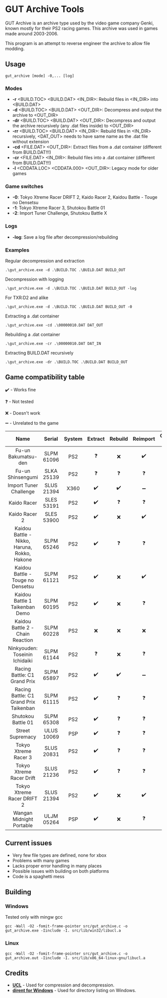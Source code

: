 # GUT Archive Tools
GUT Archive is an archive type used by the video game company Genki, known mostly for their PS2 racing games.
This archive was used in games made around 2003-2006.

This program is an attempt to reverse engineer the archive to allow file modding.

## Usage
```shell
gut_archive [mode] -0,... [log]
```
### Modes
- **-r** <BUILD.TOC> <BUILD.DAT> <IN_DIR>: Rebuild files in <IN_DIR> into <BUILD.DAT>
- **-d** <BUILD.TOC> <BUILD.DAT> <OUT_DIR>: Decompress and output the archive to <OUT_DIR>
- **-dr** <BUILD.TOC> <BUILD.DAT> <OUT_DIR>: Decompress and output the archive recursively (any .dat files inside) to <OUT_DIR>
- **-rr** <BUILD.TOC> <BUILD.DAT> <IN_DIR>: Rebuild files in <IN_DIR> recursively, <DAT_OUT> needs to have same name as the .dat file without extension
- **-cd** <FILE.DAT> <OUT_DIR>: Extract files from a .dat container (different from BUILD.DAT!!!)
- **-cr** <FILE.DAT> <IN_DIR>: Rebuild files into a .dat container (different from BUILD.DAT!!!)
- **-l** <CDDATA.LOC> <CDDATA.000> <OUT_DIR>: Legacy mode for older games

### Game switches
- **-0**: Tokyo Xtreme Racer DRIFT 2, Kaido Racer 2, Kaidou Battle - Touge no Densetsu
- **-1**: Tokyo Xtreme Racer 3, Shutokou Battle 01
- **-2**: Import Tuner Challenge, Shutokou Battle X

### Logs
- **-log**: Save a log file after decompression/rebuilding

### Examples
Regular decompression and extraction
```shell
.\gut_archive.exe -d .\BUILD.TOC .\BUILD.DAT BUILD_OUT
```
Decompression with logging
```shell
.\gut_archive.exe -d .\BUILD.TOC .\BUILD.DAT BUILD_OUT -log
```
For TXR:D2 and alike
```shell
.\gut_archive.exe -d .\BUILD.TOC .\BUILD.DAT BUILD_OUT -0
```
Extracting a .dat container
```shell
.\gut_archive.exe -cd .\00000010.DAT DAT_OUT
```
Rebuilding a .dat container
```shell
.\gut_archive.exe -cr .\00000010.DAT DAT_IN
```
Extracting BUILD.DAT recursively
```shell
.\gut_archive.exe -dr .\BUILD.TOC .\BUILD.DAT BUILD_OUT
```

## Game compatibility table

:heavy_check_mark:  - Works fine

:question: - Not tested

:x: - Doesn't work

:heavy_minus_sign: - Unrelated to the game

| **Name**                                     | **Serial** | **System** | **Extract**        | **Rebuild**        | **Reimport**       | **Comp. flag** |
|:--------------------------------------------:|:----------:|:----------:|:------------------:|:------------------:|:------------------:|:--------------:|
| Fu-un Bakumatsu-den                          | SLPM 61096 | PS2        | :question:         | :x:                | :heavy_check_mark: |                |
| Fu-un Shinsengumi                            | SLKA 25139 | PS2        | :question:         | :question:         | :question:         |                |
| Import Tuner Challenge                       | SLUS 21394 | X360       | :heavy_check_mark: | :heavy_check_mark: | :heavy_minus_sign: | -2             |
| Kaido Racer                                  | SLES 53191 | PS2        | :heavy_check_mark: | :question:         | :question:         |                |
| Kaido Racer 2                                | SLES 53900 | PS2        | :heavy_check_mark: | :x:                | :heavy_check_mark: | -0             |
| Kaidou Battle - Nikko, Haruna, Rokko, Hakone | SLPM 65246 | PS2        | :heavy_check_mark: | :question:         | :question:         |                |
| Kaidou Battle - Touge no Densetsu            | SLPM 61121 | PS2        | :heavy_check_mark: | :x:                | :heavy_check_mark: | -0             |
| Kaidou Battle 1 Taikenban Demo               | SLPM 60195 | PS2        | :heavy_check_mark: | :x:                | :question:         | -3             |
| Kaidou Battle 2 - Chain Reaction             | SLPM 60228 | PS2        | :x:                | :x:                | :x:                |                |
| Ninkyouden: Toseinin Ichidaiki               | SLPM 61144 | PS2        | :question:         | :x:                | :question:         | -0             |
| Racing Battle: C1 Grand Prix                 | SLPM 65897 | PS2        | :heavy_check_mark: | :heavy_check_mark: | :heavy_minus_sign: |                |
| Racing Battle: C1 Grand Prix Taikenban       | SLPM 61115 | PS2        | :heavy_check_mark: | :question:         | :question:         |                |
| Shutokou Battle 01                           | SLPM 65308 | PS2        | :heavy_check_mark: | :question:         | :question:         | -1             |
| Street Supremacy                             | ULUS 10069 | PSP        | :heavy_check_mark: | :question:         | :question:         |                |
| Tokyo Xtreme Racer 3                         | SLUS 20831 | PS2        | :heavy_check_mark: | :question:         | :question:         | -1             |
| Tokyo Xtreme Racer Drift                     | SLUS 21236 | PS2        | :heavy_check_mark: | :question:         | :question:         |                |
| Tokyo Xtreme Racer DRIFT 2                   | SLUS 21394 | PS2        | :heavy_check_mark: | :x:                | :heavy_check_mark: | -0             |
| Wangan Midnight Portable                     | ULJM 05264 | PSP        | :heavy_check_mark: | :x:                | :question:         | -0             |



## Current issues
- Very few file types are defined, none for xbox 
- Problems with many games
- Lacks proper error handling in many places
- Possible issues with building on both platforms
- Code is a spaghetti mess

## Building
### Windows
Tested only with mingw gcc
```shell
gcc -Wall -O2 -fomit-frame-pointer src/gut_archive.c -o gut_archive.exe -Iinclude -I. src/lib/win32/libucl.a
```

### Linux
```shell
gcc -Wall -O2 -fomit-frame-pointer src/gut_archive.c -o gut_archive.out -Iinclude -I. src/lib/x86_64-linux-gnu/libucl.a
```

## Credits
- [**UCL**](https://www.oberhumer.com/opensource/ucl/) - Used for compression and decompression.
- [**dirent for Windows**](https://github.com/tronkko/dirent) - Used for directory listing on Windows.

